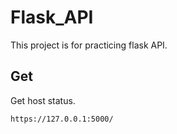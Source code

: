 # Flask_API
This project is for practicing flask API.



## Get 
Get host status.
```
https://127.0.0.1:5000/
```
